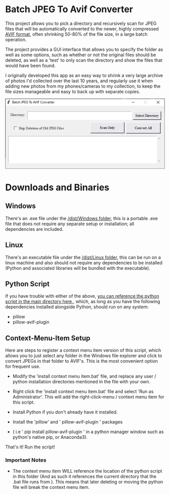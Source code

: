 # Batch JPEG To Avif Converter

This project allows you to pick a directory and recursively scan for JPEG files that will be automatically converted to the newer, highly compressed [AVIF format](https://en.wikipedia.org/wiki/AVIF), often shrinking 50-80% of the file size, in a large batch operation. 

The project provides a GUI interface that allows you to specify the folder as well as some options, such as whether or not the original files should be deleted, as well as a 'test' to only scan the directory and show the files that would have been found. 

I originally developed this app as an easy way to shrink a very large archive of photos I'd collected over the last 10 years, and regularly use it when adding new photos from my phones/cameras to my collection, to keep the file sizes manageable and easy to back up with separate copies. 

![Image](screenshot.png)

# Downloads and Binaries

## Windows

There's an .exe file under the [/dist/Windows folder](/dist/Windows), this is a portable .exe file that does not require any separate setup or installation; all dependencies are included.

## Linux 

There's an executable file under the [/dist/Linux folder](/dist/Linux/), this can be run on a linux machine and also should not require any dependencies to be installed (Python and associated libraries will be bundled with the executable).

## Python Script

If you have trouble with either of the above, [you can reference the python script in the main directory here,](/GUI_Converting_JPEG_To_AVIF.py), which, as long as you have the following dependencies installed alongside Python, should run on any system: 
- pillow
- pillow-avif-plugin




## Context-Menu-Item Setup

Here are steps to register a context menu item version of this script, which allows you to just select any folder in the Windows file explorer and click to convert JPEGs in that folder to AVIF's. This is the most convenient option for frequent use. 

* Modify the 'install context menu item.bat' file, and replace any user / python installation directories mentioned in the file with your own.
* Right click the 'install context menu item.bat' file and select 'Run as Administrator'. This will add the right-click-menu / context menu item for this script. 

* Install Python if you don't already have it installed. 

* Install the 'pillow' and ' pillow-avif-plugin ' packages 
* ( i.e ' pip install pillow-avif-plugin ' in a python manager window such as python's native pip, or Anaconda3).

That's it! Run the script!


### Important Notes 

* The context menu item WILL reference the location of the python script in this folder (And as such it references the current directory that the .bat file runs from ). This means that later deleting or moving the python file will break the context menu item. 

